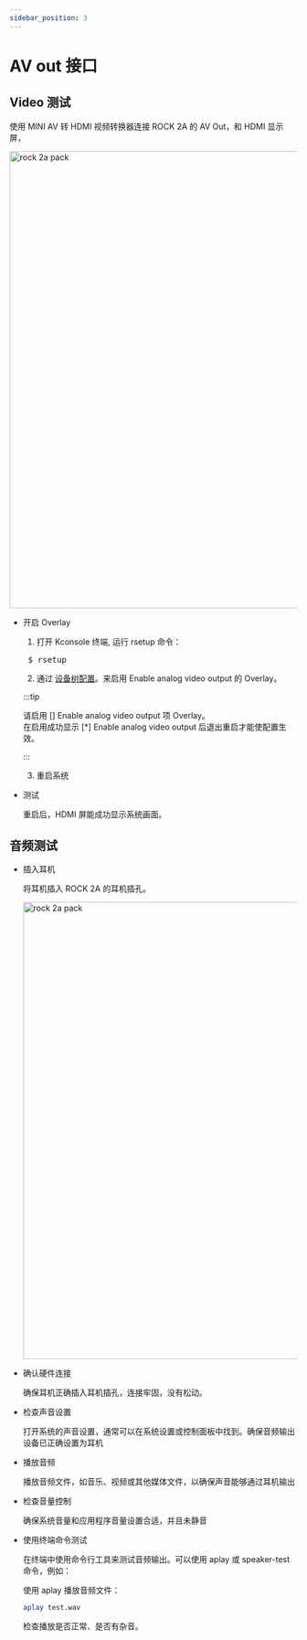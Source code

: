 ```yaml
---
sidebar_position: 3
---
```


# AV out 接口

## Video 测试

使用 MINI AV 转 HDMI 视频转换器连接 ROCK 2A 的 AV Out，和 HDMI 显示屏，

<img src="/img/rock2a/rock-2a-av-out.webp" width="800" alt="rock 2a pack" />

- 开启 Overlay

  1. 打开 Kconsole 终端, 运行 rsetup 命令：

  <pre> $ rsetup </pre>

  2. 通过 [设备树配置](../../radxa-os/rsetup)。来启用 Enable analog video output 的 Overlay。

  :::tip

  请启用 [] Enable analog video output 项 Overlay。<br/>
  在启用成功显示 [*] Enable analog video output 后退出重启才能使配置生效。

  :::

  3. 重启系统

- 测试

  重启后，HDMI 屏能成功显示系统画面。

## 音频测试

- 插入耳机

  将耳机插入 ROCK 2A 的耳机插孔。

  <img src="/img/rock2a/rock-2a-headphone.webp" width="800" alt="rock 2a pack" />

- 确认硬件连接

  确保耳机正确插入耳机插孔，连接牢固，没有松动。

- 检查声音设置

  打开系统的声音设置，通常可以在系统设置或控制面板中找到。确保音频输出设备已正确设置为耳机

- 播放音频

  播放音频文件，如音乐、视频或其他媒体文件，以确保声音能够通过耳机输出

- 检查音量控制

  确保系统音量和应用程序音量设置合适，并且未静音

- 使用终端命令测试

  在终端中使用命令行工具来测试音频输出。可以使用 aplay 或 speaker-test 命令，例如：

  使用 aplay 播放音频文件：

  ```bash
  aplay test.wav
  ```

  检查播放是否正常、是否有杂音。

